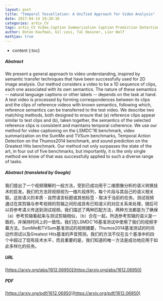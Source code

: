 ```yaml
---
layout: post
title: "Temporal Tessellation: A Unified Approach for Video Analysis"
date: 2017-04-14 19:20:10
categories: arXiv_CV
tags: arXiv_CV Video_Caption Summarization Caption Prediction Detection
author: Dotan Kaufman, Gil Levi, Tal Hassner, Lior Wolf
mathjax: true
---
```


* content
{:toc}

##### Abstract
We present a general approach to video understanding, inspired by semantic transfer techniques that have been successfully used for 2D image analysis. Our method considers a video to be a 1D sequence of clips, each one associated with its own semantics. The nature of these semantics -- natural language captions or other labels -- depends on the task at hand. A test video is processed by forming correspondences between its clips and the clips of reference videos with known semantics, following which, reference semantics can be transferred to the test video. We describe two matching methods, both designed to ensure that (a) reference clips appear similar to test clips and (b), taken together, the semantics of the selected reference clips is consistent and maintains temporal coherence. We use our method for video captioning on the LSMDC'16 benchmark, video summarization on the SumMe and TVSum benchmarks, Temporal Action Detection on the Thumos2014 benchmark, and sound prediction on the Greatest Hits benchmark. Our method not only surpasses the state of the art, in four out of five benchmarks, but importantly, it is the only single method we know of that was successfully applied to such a diverse range of tasks.

##### Abstract (translated by Google)
我们提出了一个视频理解的一般方法，受到已成功用于二维图像分析的语义转换技术的启发。我们的方法将视频视为一维片段序列，每个片段与其自己的语义相关联。这些语义的本质 - 自然语言标题或其他标签 - 取决于当前的任务。测试视频通过在其剪辑与参考视频的剪辑之间形成具有已知语义的对应关系来处理，随后可以将参考语义传送到测试视频。我们描述了两种匹配方法，两种方法都是为了确保（a）参考剪辑看起来与测试剪辑相似，（b）合在一起，所选参考剪辑的语义是一致的，并保持时间上的一致性。我们在LSMDC'16基准测试中使用了我们的视频字幕方法，SumMe和TVSum基准测试的视频摘要，Thumos2014基准测试的时间动作测试以及Greatest Hits基准的声音预测。我们的方法不仅在五个基准中的四个中超过了现有技术水平，而且重要的是，我们知道的唯一方法是成功地应用于如此多样化的任务。

##### URL
[https://arxiv.org/abs/1612.06950](https://arxiv.org/abs/1612.06950)

##### PDF
[https://arxiv.org/pdf/1612.06950](https://arxiv.org/pdf/1612.06950)

